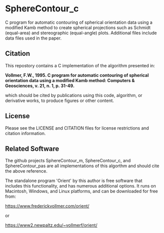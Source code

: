 # SphereContour_c
C program for automatic contouring of spherical orientation data using a modified Kamb method to create spherical projections such as Schmidt (equal-area) and stereographic (equal-angle) plots. Additional files include data files used in the paper. 

## Citation
This repostory contains a C implementation of the algorithm presented in:

__Vollmer, F.W., 1995. C program for automatic contouring of spherical 
orientation data using a modified Kamb method: Computers & Geosciences, 
v. 21, n. 1, p. 31-49.__

which should be cited by publications using this code, algorithm, or derivative 
works, to produce figures or other content. 

## License
Please see the LICENSE and CITATION files for license restrictions and citation 
information.

## Related Software
The github projects SphereContour_m, SphereContour_c, and SphereContour_pas are all implementations of this algorthm 
and should cite the above reference.

The standalone program 'Orient' by this author is free software that includes 
this functionality, and has numerous additional options. It runs on Macintosh, 
Windows, and Linux platforms, and can be downloaded for free from: 

https://www.frederickvollmer.com/orient/
  
or
  
https://www2.newpaltz.edu/~vollmerf/orient/
